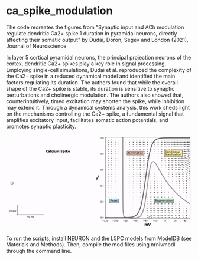 # ca_spike_modulation

The code recreates the figures from "Synaptic input and ACh modulation regulate dendritic Ca2+ spike 1 duration in pyramidal neurons, directly affecting their somatic output" by Dudai, Doron, Segev and London (2021), Journal of Neuroscience

In layer 5 cortical pyramidal neurons, the principal projection neurons of the cortex, dendritic Ca2+ spikes play a key role in signal processing. Employing single-cell simulations, Dudai et al. reproduced the complexity of the Ca2+ spike in a reduced dynamical model and identified the main factors regulating its duration. The authors found that while the overall shape of the Ca2+ spike is stable, its duration is sensitive to synaptic perturbations and cholinergic modulation. The authors also showed that, counterintuitively, timed excitation may shorten the spike, while inhibition may extend it. Through a dynamical systems analysis, this work sheds light on the mechanisms controlling the Ca2+ spike, a fundamental signal that amplifies excitatory input, facilitates somatic action potentials, and promotes synaptic plasticity.

![Ca2+ Spike Dynamics](https://github.com/amirdud/ca_spike_modulation/blob/main/Ca_Spike_Video.gif)

To run the scripts, install [NEURON](https://neuron.yale.edu/) and the L5PC models from [ModelDB](https://senselab.med.yale.edu/ModelDB/default) (see Materials and Methods). Then, compile the mod files using nrnivmodl through the command line.
